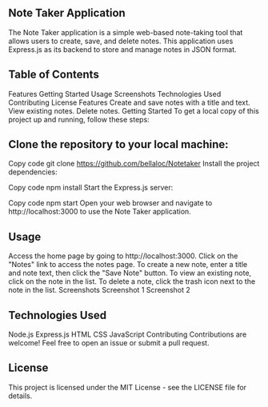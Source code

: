 ## Note Taker Application
The Note Taker application is a simple web-based note-taking tool that allows users to create, save, and delete notes. This application uses Express.js as its backend to store and manage notes in JSON format.

## Table of Contents
Features
Getting Started
Usage
Screenshots
Technologies Used
Contributing
License
Features
Create and save notes with a title and text.
View existing notes.
Delete notes.
Getting Started
To get a local copy of this project up and running, follow these steps:

## Clone the repository to your local machine:


Copy code
git clone <https://github.com/bellaloc/Notetaker>
Install the project dependencies:


Copy code
npm install
Start the Express.js server:


Copy code
npm start
Open your web browser and navigate to http://localhost:3000 to use the Note Taker application.

## Usage
Access the home page by going to http://localhost:3000.
Click on the "Notes" link to access the notes page.
To create a new note, enter a title and note text, then click the "Save Note" button.
To view an existing note, click on the note in the list.
To delete a note, click the trash icon next to the note in the list.
Screenshots
Screenshot 1
Screenshot 2

## Technologies Used
Node.js
Express.js
HTML
CSS
JavaScript
Contributing
Contributions are welcome! Feel free to open an issue or submit a pull request.

## License
This project is licensed under the MIT License - see the LICENSE file for details.




